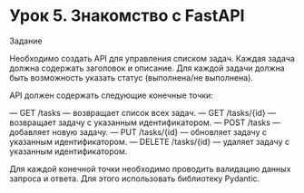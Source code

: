 # Урок 5. Знакомство с FastAPI

Задание

Необходимо создать API для управления списком задач. Каждая задача должна содержать заголовок и описание. 
Для каждой задачи должна быть возможность указать статус (выполнена/не выполнена).

API должен содержать следующие конечные точки:

— GET /tasks — возвращает список всех задач.
— GET /tasks/{id} — возвращает задачу с указанным идентификатором.
— POST /tasks — добавляет новую задачу.
— PUT /tasks/{id} — обновляет задачу с указанным идентификатором.
— DELETE /tasks/{id} — удаляет задачу с указанным идентификатором.

Для каждой конечной точки необходимо проводить валидацию данных запроса и ответа. Для этого использовать библиотеку Pydantic.
